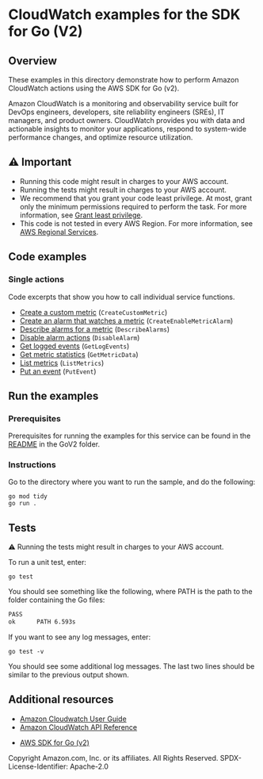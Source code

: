 # CloudWatch examples for the SDK for Go (V2)

## Overview

These examples in this directory demonstrate how to perform Amazon CloudWatch
actions using the AWS SDK for Go (v2).

Amazon CloudWatch is a monitoring and observability service built for DevOps
engineers, developers, site reliability engineers (SREs), IT managers, and
product owners. CloudWatch provides you with data and actionable insights to
monitor your applications, respond to system-wide performance changes, and
optimize resource utilization.

## ⚠️ Important

- Running this code might result in charges to your AWS account.
- Running the tests might result in charges to your AWS account.
- We recommend that you grant your code least privilege. At most, grant only
  the minimum permissions required to perform the task. For more information,
  see [Grant least privilege](https://docs.aws.amazon.com/IAM/latest/UserGuide/best-practices.html#grant-least-privilege).
- This code is not tested in every AWS Region. For more information, see [AWS Regional Services](https://aws.amazon.com/about-aws/global-infrastructure/regional-product-services/).

## Code examples

### Single actions

Code excerpts that show you how to call individual service functions.

- [Create a custom metric](CreateCustomMetric/) (`CreateCustomMetric`)
- [Create an alarm that watches a metric](CreateEnableMetricAlarm/) (`CreateEnableMetricAlarm`)
- [Describe alarms for a metric](DescribeAlarms/) (`DescribeAlarms`)
- [Disable alarm actions](DisableAlarm/) (`DisableAlarm`)
- [Get logged events](GetLogEvents/) (`GetLogEvents`)
- [Get metric statistics](GetMetricData/) (`GetMetricData`)
- [List metrics](ListMetrics/) (`ListMetrics`)
- [Put an event](PutEvent/) (`PutEvent`)

## Run the examples

### Prerequisites

Prerequisites for running the examples for this service can be found in the
[README](../README.md#Prerequisites) in the GoV2 folder.

### Instructions

Go to the directory where you want to run the sample, and do the following:

```
go mod tidy
go run .
```

## Tests

⚠️ Running the tests might result in charges to your AWS account.

To run a unit test, enter:

`go test`

You should see something like the following,
where PATH is the path to the folder containing the Go files:

```sh
PASS
ok      PATH 6.593s
```

If you want to see any log messages, enter:

`go test -v`

You should see some additional log messages.
The last two lines should be similar to the previous output shown.

## Additional resources
* [Amazon Cloudwatch User Guide](https://docs.aws.amazon.com/AmazonCloudWatch/latest/monitoring/index.html)
* [Amazon CloudWatch API Reference](https://docs.aws.amazon.com/AmazonCloudWatch/latest/APIReference/Welcome.html)
- [AWS SDK for Go (v2)](https://pkg.go.dev/github.com/aws/aws-sdk-go-v2/service/cloudwatch)

Copyright Amazon.com, Inc. or its affiliates. All Rights Reserved. SPDX-License-Identifier: Apache-2.0
